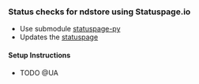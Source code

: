 ### Status checks for ndstore using Statuspage.io

* Use submodule [statuspage-py](https://github.com/kunallillaney/statuspage-py)
* Updates the [statuspage](https://neurodata.statuspage.io/)

#### Setup Instructions

* TODO @UA

